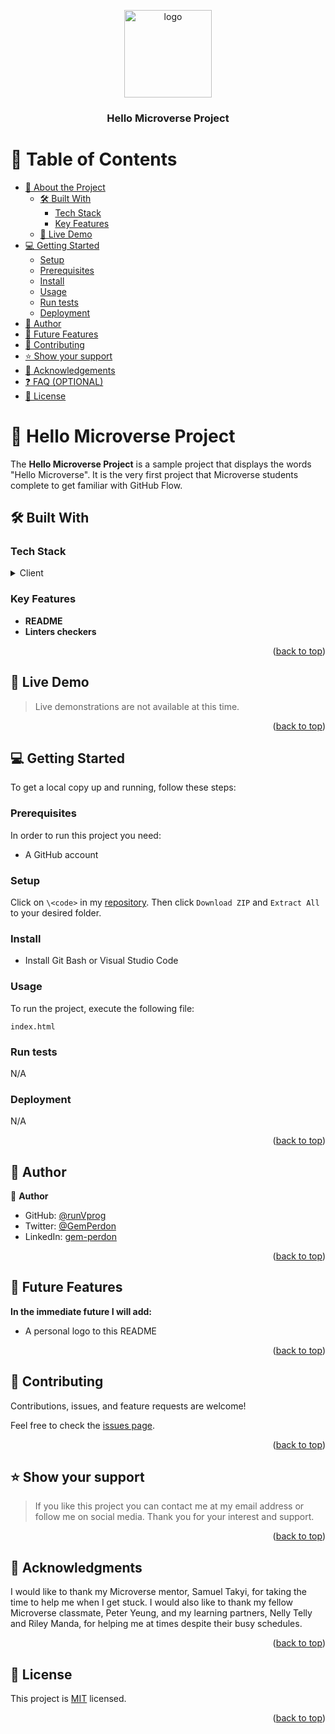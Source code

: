 <a name="readme-top"></a>

<div align="center">
  <img src="logo.png" alt="logo" width="140"  height="auto" />
  <br/>

  <h3><b>Hello Microverse Project</b></h3>

</div>


# 📗 Table of Contents

- [📖 About the Project](#about-project)
  - [🛠 Built With](#built-with)
    - [Tech Stack](#tech-stack)
    - [Key Features](#key-features)
  - [🚀 Live Demo](#live-demo)
- [💻 Getting Started](#getting-started)
  - [Setup](#setup)
  - [Prerequisites](#prerequisites)
  - [Install](#install)
  - [Usage](#usage)
  - [Run tests](#run-tests)
  - [Deployment](#deployment)
- [👥 Author](#authors)
- [🔭 Future Features](#future-features)
- [🤝 Contributing](#contributing)
- [⭐️ Show your support](#support)
- [🙏 Acknowledgements](#acknowledgements)
- [❓ FAQ (OPTIONAL)](#faq)
- [📝 License](#license)


# 📖 Hello Microverse Project <a name="about-project"></a>


The **Hello Microverse Project** is a sample project that displays the words "Hello Microverse". It is the very first project that Microverse students complete to get familiar with GitHub Flow.

## 🛠 Built With <a name="built-with"></a>

### Tech Stack <a name="tech-stack"></a>


<details>
  <summary>Client</summary>
  <ul>
    <li><a href="https://developer.mozilla.org/en-US/docs/Learn/Getting_started_with_the_web/HTML_basics">HTML5</a></li>
    <li><a href="https://developer.mozilla.org/en-US/docs/Learn/Getting_started_with_the_web/CSS_basics">CSS3</a></li>
  </ul>
</details>



### Key Features <a name="key-features"></a>


- **README**
- **Linters checkers**

<p align="right">(<a href="#readme-top">back to top</a>)</p>


## 🚀 Live Demo <a name="live-demo"></a>

> Live demonstrations are not available at this time.

<p align="right">(<a href="#readme-top">back to top</a>)</p>


## 💻 Getting Started <a name="getting-started"></a>

To get a local copy up and running, follow these steps:

### Prerequisites

In order to run this project you need:

- A GitHub account

### Setup

Click on `\<code>` in my [repository](https://github.com/runVprog/Hello-Microverse.git). Then click `Download ZIP` and `Extract All` to your desired folder.

### Install

- Install Git Bash or Visual Studio Code

### Usage

To run the project, execute the following file:

`index.html`

### Run tests

N/A

### Deployment

N/A

<p align="right">(<a href="#readme-top">back to top</a>)</p>


## 👥 Author <a name="authors"></a>


👤 **Author**

- GitHub: [@runVprog](https://github.com/runVprog)
- Twitter: [@GemPerdon](https://twitter.com/gemperdon)
- LinkedIn: [gem-perdon](https://www.linkedin.com/in/gem-perdon-42b7b7234/)

<p align="right">(<a href="#readme-top">back to top</a>)</p>


## 🔭 Future Features <a name="future-features"></a>

**In the immediate future I will add:**
- A personal logo to this README

<p align="right">(<a href="#readme-top">back to top</a>)</p>


## 🤝 Contributing <a name="contributing"></a>

Contributions, issues, and feature requests are welcome!

Feel free to check the [issues page](https://github.com/runVprog/Hello-Microverse/issues).

<p align="right">(<a href="#readme-top">back to top</a>)</p>


## ⭐️ Show your support <a name="support"></a>


> If you like this project you can contact me at my email address or follow me on social media. Thank you for your interest and support.

<p align="right">(<a href="#readme-top">back to top</a>)</p>


## 🙏 Acknowledgments <a name="acknowledgements"></a>

I would like to thank my Microverse mentor, Samuel Takyi, for taking the time to help me when I get stuck. I would also like to thank my fellow Microverse classmate, Peter Yeung, and my learning partners, Nelly Telly and Riley Manda, for helping me at times despite their busy schedules.

<p align="right">(<a href="#readme-top">back to top</a>)</p>



## 📝 License <a name="license"></a>

This project is [MIT](https://github.com/runVprog/Hello-Microverse/blob/add-linters/LICENSE) licensed.


<p align="right">(<a href="#readme-top">back to top</a>)</p>
